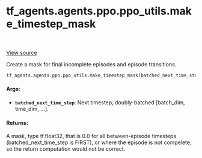 <div itemscope itemtype="http://developers.google.com/ReferenceObject">
<meta itemprop="name" content="tf_agents.agents.ppo.ppo_utils.make_timestep_mask" />
<meta itemprop="path" content="Stable" />
</div>

# tf_agents.agents.ppo.ppo_utils.make_timestep_mask

<table class="tfo-notebook-buttons tfo-api" align="left">
</table>

<a target="_blank" href="https://github.com/tensorflow/agents/tree/master/tf_agents/agents/ppo/ppo_utils.py">View
source</a>

Create a mask for final incomplete episodes and episode transitions.

``` python
tf_agents.agents.ppo.ppo_utils.make_timestep_mask(batched_next_time_step)
```

<!-- Placeholder for "Used in" -->

#### Args:

*   <b>`batched_next_time_step`</b>: Next timestep, doubly-batched [batch_dim,
    time_dim, ...].

#### Returns:

A mask, type tf.float32, that is 0.0 for all between-episode timesteps
(batched_next_time_step is FIRST), or where the episode is not compelete, so the
return computation would not be correct.
